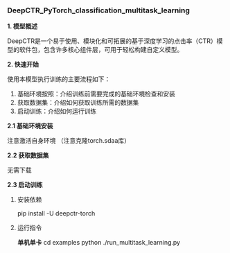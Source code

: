 ### DeepCTR_PyTorch_classification_multitask_learning

**1. 模型概述**

DeepCTR是一个易于使用、模块化和可拓展的基于深度学习的点击率（CTR）模型的软件包，包含许多核心组件层，可用于轻松构建自定义模型。


**2. 快速开始**

使用本模型执行训练的主要流程如下：
1. 基础环境按照：介绍训练前需要完成的基础环境检查和安装
2. 获取数据集：介绍如何获取训练所需的数据集
3. 启动训练：介绍如何运行训练

**2.1 基础环境安装**

注意激活自身环境
（注意克隆torch.sdaa库）

**2.2 获取数据集**

无需下载

**2.3 启动训练**

1. 安装依赖

    pip install -U deepctr-torch

2. 运行指令

    **单机单卡**
    cd examples
    python ./run_multitask_learning.py



    

